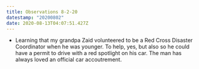 ```yaml
---
title: Observations 8-2-20
datestamp: "20200802"
date: 2020-08-13T04:07:51.427Z
---
```

- Learning that my grandpa Zaid volunteered to be a Red Cross Disaster Coordinator when he was younger. To help, yes, but also so he could have a permit to drive with a red spotlight on his car. The man has always loved an official car accoutrement.